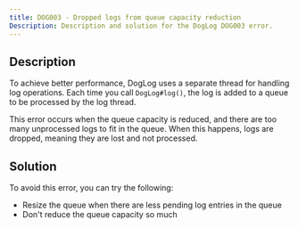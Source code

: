 ```yaml
---
title: DOG003 - Dropped logs from queue capacity reduction
Description: Description and solution for the DogLog DOG003 error.
---
```


## Description

To achieve better performance, DogLog uses a separate thread for handling log operations.
Each time you call `DogLog#log()`, the log is added to a queue to be processed by the log thread.

This error occurs when the queue capacity is reduced, and there are too many unprocessed logs to fit in the queue.
When this happens, logs are dropped, meaning they are lost and not processed.

## Solution

To avoid this error, you can try the following:

- Resize the queue when there are less pending log entries in the queue
- Don't reduce the queue capacity so much
